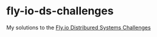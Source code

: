 # fly-io-ds-challenges

My solutions to the [Fly.io Distribured Systems Challenges](https://fly.io/dist-sys/)
